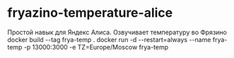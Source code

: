 # fryazino-temperature-alice
Простой навык для Яндекс Алиса. Озвучивает температуру во Фрязино
docker build --tag frya-temp .
docker run -d --restart=always --name frya-temp -p 13000:3000 -e TZ=Europe/Moscow frya-temp
